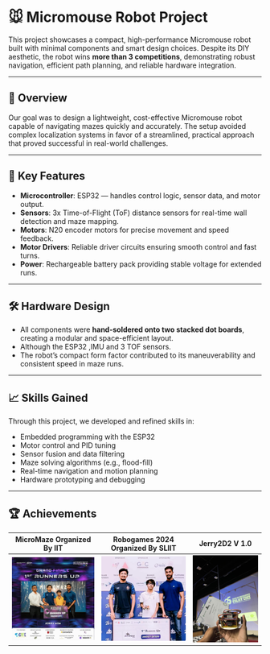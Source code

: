 # 🐭 Micromouse Robot Project

This project showcases a compact, high-performance Micromouse robot built with minimal components and smart design choices. Despite its DIY aesthetic, the robot wins **more than 3 competitions**, demonstrating robust navigation, efficient path planning, and reliable hardware integration.

---

## 🚀 Overview

Our goal was to design a lightweight, cost-effective Micromouse robot capable of navigating mazes quickly and accurately. The setup avoided complex localization systems in favor of a streamlined, practical approach that proved successful in real-world challenges.

---

## 🧠 Key Features

- **Microcontroller**: ESP32 — handles control logic, sensor data, and motor output.
- **Sensors**: 3x Time-of-Flight (ToF) distance sensors for real-time wall detection and maze mapping.
- **Motors**: N20 encoder motors for precise movement and speed feedback.
- **Motor Drivers**: Reliable driver circuits ensuring smooth control and fast turns.
- **Power**: Rechargeable battery pack providing stable voltage for extended runs.

---

## 🛠️ Hardware Design

- All components were **hand-soldered onto two stacked dot boards**, creating a modular and space-efficient layout.
- Although the ESP32 ,IMU and 3 TOF sensors.
- The robot’s compact form factor contributed to its maneuverability and consistent speed in maze runs.

---

## 📈 Skills Gained

Through this project, we developed and refined skills in:
- Embedded programming with the ESP32
- Motor control and PID tuning
- Sensor fusion and data filtering
- Maze solving algorithms (e.g., flood-fill)
- Real-time navigation and motion planning
- Hardware prototyping and debugging

---

## 🏆 Achievements





| MicroMaze Organized By IIT| Robogames 2024 Organized By SLIIT |Jerry2D2 V 1.0 |
|------------------------|------------------------|------------------------|
| ![Victory 1](./Assets/micromaze.jpg) | ![Victory 2](./Assets/robogames.jpg) |![Victory 2](./Assets/bot.jpg) |



